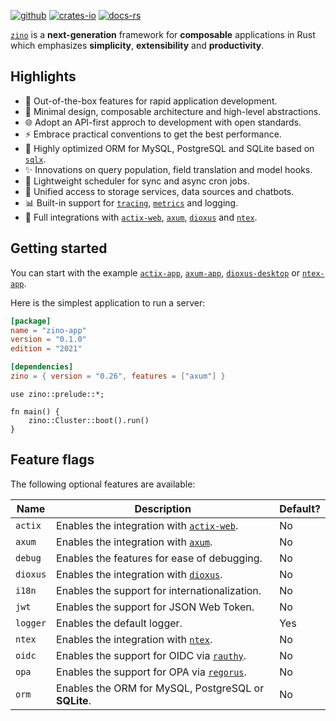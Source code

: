 [![github]](https://github.com/zino-rs/zino)
[![crates-io]](https://crates.io/crates/zino)
[![docs-rs]](https://docs.rs/zino)

[github]: https://img.shields.io/badge/github-8da0cb?labelColor=555555&logo=github
[crates-io]: https://img.shields.io/badge/crates.io-fc8d62?labelColor=555555&logo=rust
[docs-rs]: https://img.shields.io/badge/docs.rs-66c2a5?labelColor=555555&logo=docs.rs

[`zino`] is a **next-generation** framework for **composable** applications in Rust
which emphasizes **simplicity**, **extensibility** and **productivity**.

## Highlights

- 🚀 Out-of-the-box features for rapid application development.
- 🎨 Minimal design, composable architecture and high-level abstractions.
- 🌐 Adopt an API-first approch to development with open standards.
- ⚡ Embrace practical conventions to get the best performance.
- 💎 Highly optimized ORM for MySQL, PostgreSQL and SQLite based on [`sqlx`].
- ✨ Innovations on query population, field translation and model hooks.
- 📅 Lightweight scheduler for sync and async cron jobs.
- 💠 Unified access to storage services, data sources and chatbots.
- 📊 Built-in support for [`tracing`], [`metrics`] and logging.
- 💖 Full integrations with [`actix-web`], [`axum`], [`dioxus`] and [`ntex`].

## Getting started

You can start with the example [`actix-app`], [`axum-app`], [`dioxus-desktop`] or [`ntex-app`].

Here is the simplest application to run a server:
```toml
[package]
name = "zino-app"
version = "0.1.0"
edition = "2021"

[dependencies]
zino = { version = "0.26", features = ["axum"] }
```

```rust,ignore
use zino::prelude::*;

fn main() {
    zino::Cluster::boot().run()
}
```

## Feature flags

The following optional features are available:

| Name         | Description                                          | Default? |
|--------------|------------------------------------------------------|----------|
| `actix`      | Enables the integration with [`actix-web`].          | No       |
| `axum`       | Enables the integration with [`axum`].               | No       |
| `debug`      | Enables the features for ease of debugging.          | No       |
| `dioxus`     | Enables the integration with [`dioxus`].             | No       |
| `i18n`       | Enables the support for internationalization.        | No       |
| `jwt`        | Enables the support for JSON Web Token.              | No       |
| `logger`     | Enables the default logger.                          | Yes      |
| `ntex`       | Enables the integration with [`ntex`].               | No       |
| `oidc`       | Enables the support for OIDC via [`rauthy`].         | No       |
| `opa`        | Enables the support for OPA via [`regorus`].         | No       |
| `orm`        | Enables the ORM for MySQL, PostgreSQL or **SQLite**. | No       |

[`zino`]: https://github.com/zino-rs/zino
[`sqlx`]: https://crates.io/crates/sqlx
[`tracing`]: https://crates.io/crates/tracing
[`metrics`]: https://crates.io/crates/metrics
[`rauthy`]: https://crates.io/crates/rauthy-client
[`regorus`]: https://crates.io/crates/regorus
[`actix-web`]: https://crates.io/crates/actix-web
[`axum`]: https://crates.io/crates/axum
[`dioxus`]: https://crates.io/crates/dioxus
[`ntex`]: https://crates.io/crates/ntex
[`actix-app`]: https://github.com/zino-rs/zino/tree/main/examples/actix-app
[`axum-app`]: https://github.com/zino-rs/zino/tree/main/examples/axum-app
[`dioxus-desktop`]: https://github.com/zino-rs/zino/tree/main/examples/dioxus-desktop
[`ntex-app`]: https://github.com/zino-rs/zino/tree/main/examples/ntex-app

